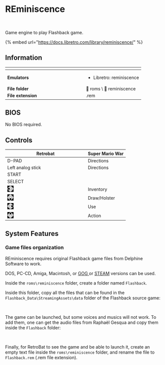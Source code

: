 # REminiscence

<div align="left">

<figure><img src="https://files.gitbook.com/v0/b/gitbook-x-prod.appspot.com/o/spaces%2FCgoewyw8Sagl6SNUMrCG%2Fuploads%2FWdeoVQeQmWfl08QMWN1a%2Freminiscence.png?alt=media&#x26;token=7d562935-b45b-47df-ab18-6b16c4b98ad8" alt=""><figcaption></figcaption></figure>

</div>

Game engine to play Flashback game.

{% embed url="https://docs.libretro.com/library/reminiscence/" %}

## Information

<table data-header-hidden><thead><tr><th width="240"></th><th></th></tr></thead><tbody><tr><td><strong>Emulators</strong></td><td><ul><li>Libretro: reminiscence</li></ul></td></tr><tr><td><strong>File folder</strong></td><td><span data-gb-custom-inline data-tag="emoji" data-code="1f4c2">📂</span> roms \ <span data-gb-custom-inline data-tag="emoji" data-code="1f4c2">📂</span> reminiscence</td></tr><tr><td><strong>File extension</strong></td><td>.rem</td></tr></tbody></table>

## BIOS

No BIOS required.

## Controls

<table><thead><tr><th width="246">Retrobat</th><th>Super Mario War</th></tr></thead><tbody><tr><td>D-PAD</td><td>Directions</td></tr><tr><td>Left analog stick</td><td>Directions</td></tr><tr><td>START</td><td></td></tr><tr><td>SELECT</td><td></td></tr><tr><td><img src="../../../.gitbook/assets/image (48).png" alt=""></td><td>Inventory</td></tr><tr><td><img src="../../../.gitbook/assets/image (30).png" alt=""></td><td>Draw/Holster</td></tr><tr><td><img src="../../../.gitbook/assets/image (16).png" alt=""></td><td>Use</td></tr><tr><td><img src="../../../.gitbook/assets/image (50).png" alt=""></td><td>Action</td></tr></tbody></table>

## System Features

### Game files organization

REminiscence requires original Flashback game files from Delphine Software to work.&#x20;

DOS, PC-CD, Amiga, Macintosh, or [GOG ](https://www.gog.com/game/flashback)or [STEAM](https://store.steampowered.com/app/961620/Flashback/) versions can be used.

Inside the `roms\reminiscence` folder, create a folder named `Flashback`.&#x20;

Inside this folder, copy all the files that can be found in the `Flashback_Data\StreamingAssets\data` folder of the Flashback source game:

<div align="left">

<figure><img src="https://files.gitbook.com/v0/b/gitbook-x-prod.appspot.com/o/spaces%2FCgoewyw8Sagl6SNUMrCG%2Fuploads%2FHSBxilak9WLJaoiyh5pj%2F2024-05-05_20h19_06.png?alt=media&#x26;token=cc17be04-a963-4310-9123-5089fd34bb09" alt=""><figcaption></figcaption></figure>

</div>

The game can be launched, but some voices and musics will not work. To add them, one can get the audio files from Raphaël Gesqua and copy them inside the `Flashback` folder:

<div align="left">

<figure><img src="https://files.gitbook.com/v0/b/gitbook-x-prod.appspot.com/o/spaces%2FCgoewyw8Sagl6SNUMrCG%2Fuploads%2FizF6z0EYPMkJSzryVqNu%2F2024-05-05_21h42_28.png?alt=media&#x26;token=29ef3747-5c78-4c68-a043-6083e83f88d1" alt=""><figcaption></figcaption></figure>

</div>

Finally, for RetroBat to see the game and be able to launch it, create an empty text file inside the  `roms\reminiscence` folder, and rename the file to `Flashback.rem` (.rem file extension).

<div align="left">

<figure><img src="https://files.gitbook.com/v0/b/gitbook-x-prod.appspot.com/o/spaces%2FCgoewyw8Sagl6SNUMrCG%2Fuploads%2FrL4VgTmOOqxZBT22BZnb%2F2024-05-05_20h22_19.png?alt=media&#x26;token=31116637-e545-4ca8-b152-0ac7b1435c10" alt=""><figcaption></figcaption></figure>

</div>
